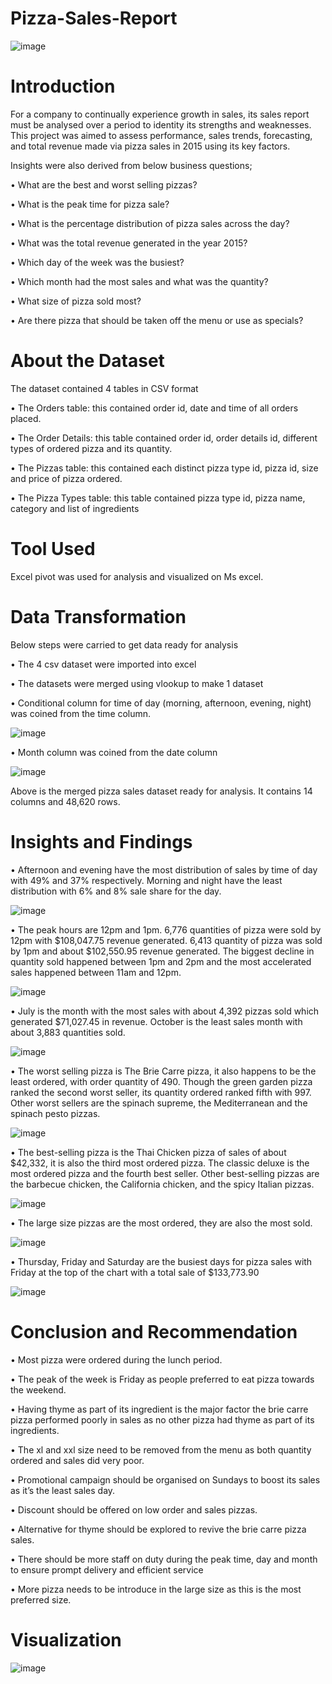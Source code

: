 # Pizza-Sales-Report


![image](https://github.com/UduakN/Pizza-Sales-Report/assets/128192166/27d04e57-5b5b-4ec9-99ec-20a9db8b08d9)


# Introduction

For a company to continually experience growth in sales, its sales report must be analysed over a period to identity its strengths and weaknesses. This project was aimed to assess performance, sales trends, forecasting, and total revenue made via pizza sales in 2015 using its key factors.

Insights were also derived from below business questions;

•	What are the best and worst selling pizzas?

•	What is the peak time for pizza sale?

•	What is the percentage distribution of pizza sales across the day?

•	What was the total revenue generated in the year 2015?

•	Which day of the week was the busiest?

•	Which month had the most sales and what was the quantity?

•	What size of pizza sold most?

•	Are there pizza that should be taken off the menu or use as specials?

# About the Dataset

The dataset contained 4 tables in CSV format

•	The Orders table: this contained order id, date and time of all orders placed.

•	The Order Details: this table contained order id, order details id, different types of ordered pizza and its quantity.

•	The Pizzas table: this contained each distinct pizza type id, pizza id, size and price of pizza ordered.

•	The Pizza Types table: this table contained pizza type id, pizza name, category and list of ingredients


# Tool Used

Excel pivot was used for analysis and visualized on Ms excel.

# Data Transformation

Below steps were carried to get data ready for analysis

•	The 4 csv dataset were imported into excel

•	The datasets were merged using vlookup to make 1 dataset

•	Conditional column for time of day (morning, afternoon, evening, night) was coined from the time column.


![image](https://github.com/UduakN/Pizza-Sales-Report/assets/128192166/17155331-2be0-4c1e-8c10-8fa462f92d50)

•	Month column was coined from the date column


![image](https://github.com/UduakN/Pizza-Sales-Report/assets/128192166/320ae110-6f8a-453a-965a-e86aa219dbba)

Above is the merged pizza sales dataset ready for analysis. It contains 14 columns and 48,620 rows. 


# Insights and Findings

•	Afternoon and evening have the most distribution of sales by time of day with 49% and 37% respectively. Morning and night have the least distribution with 6% and 8% sale share for the day.


![image](https://github.com/UduakN/Pizza-Sales-Report/assets/128192166/cd83a626-dbdb-4c20-8577-b206b5a313d8)

•	The peak hours are 12pm and 1pm. 6,776 quantities of pizza were sold by 12pm with $108,047.75 revenue generated. 6,413 quantity of pizza was sold by 1pm and about $102,550.95 revenue generated. The biggest decline in quantity sold happened between 1pm and 2pm and the most accelerated sales happened between 11am and 12pm.


![image](https://github.com/UduakN/Pizza-Sales-Report/assets/128192166/402329c3-2e8d-43c0-8ed8-aac9f3f04286)

•	July is the month with the most sales with about 4,392 pizzas sold which generated $71,027.45 in revenue. October is the least sales month with about 3,883 quantities sold.


![image](https://github.com/UduakN/Pizza-Sales-Report/assets/128192166/5e3c4c8d-e124-4aee-ba95-3c7b23a9bf9c)

•	The worst selling pizza is The Brie Carre pizza, it also happens to be the least ordered, with order quantity of 490. Though the green garden pizza ranked the second worst seller, its quantity ordered ranked fifth with 997. Other worst sellers are the spinach supreme, the Mediterranean and the spinach pesto pizzas.


![image](https://github.com/UduakN/Pizza-Sales-Report/assets/128192166/3f7c46a3-e304-40fb-989b-fdd54a11404b)

•	The best-selling pizza is the Thai Chicken pizza of sales of about $42,332, it is also the third most ordered pizza. The classic deluxe is the most ordered pizza and the fourth best seller. Other best-selling pizzas are the barbecue chicken, the California chicken, and the spicy Italian pizzas.


![image](https://github.com/UduakN/Pizza-Sales-Report/assets/128192166/b6d0ab6c-1174-4507-b2ae-efb12c5be53b)


•	The large size pizzas are the most ordered, they are also the most sold.


![image](https://github.com/UduakN/Pizza-Sales-Report/assets/128192166/b5c947ff-fdde-4e15-9dc0-6d49ec72bbc5)

•	Thursday, Friday and Saturday are the busiest days for pizza sales with Friday at the top of the chart with a total sale of $133,773.90


![image](https://github.com/UduakN/Pizza-Sales-Report/assets/128192166/9c5f9990-f9c3-4403-9b68-b25790588487)

# Conclusion and Recommendation

•	Most pizza were ordered during the lunch period. 

•	The peak of the week is Friday as people preferred to eat pizza towards the weekend. 

•	Having thyme as part of its ingredient is the major factor the brie carre pizza performed poorly in sales as no other pizza had thyme as part of its ingredients.

•	The xl and xxl size need to be removed from the menu as both quantity ordered and sales did very poor.

•	Promotional campaign should be organised on Sundays to boost its sales as it’s the least sales day.

•	Discount should be offered on low order and sales pizzas.

•	Alternative for thyme should be explored to revive the brie carre pizza sales.

•	There should be more staff on duty during the peak time, day and month to ensure prompt delivery and efficient service

•	More pizza needs to be introduce in the large size as this is the most preferred size.

# Visualization


![image](https://github.com/UduakN/Pizza-Sales-Report/assets/128192166/93ce94a6-d84e-4b03-a223-89e8ec9d3074)








